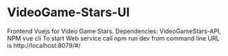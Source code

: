 # VideoGame-Stars-UI
Frontend Vuejs for Video Game Stars. Dependencies: VideoGameStars-API, NPM vue cli
To start Web service call npm run dev from command line
URL is http://localhost:8079/#/
